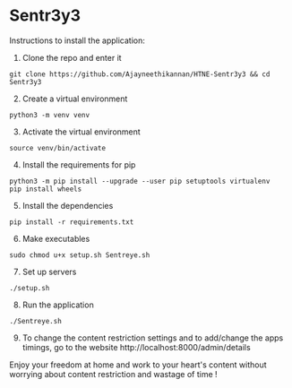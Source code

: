 # Sentr3y3

Instructions to install the application:
1. Clone the repo and enter it
```
git clone https://github.com/Ajayneethikannan/HTNE-Sentr3y3 && cd Sentr3y3
```

2. Create a virtual environment
```
python3 -m venv venv
```

3. Activate the virtual environment
```
source venv/bin/activate
```

4. Install the requirements for pip
```
python3 -m pip install --upgrade --user pip setuptools virtualenv
pip install wheels
```

5. Install the dependencies
```
pip install -r requirements.txt
```

6. Make executables
```
sudo chmod u+x setup.sh Sentreye.sh
```

7. Set up servers
```
./setup.sh
```

8. Run the application
```
./Sentreye.sh
```

9. To change the content restriction settings and to add/change the apps timings, go to the website http://localhost:8000/admin/details


Enjoy your freedom at home and work to your heart's content without worrying about content restriction and wastage of time !
